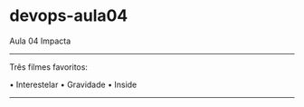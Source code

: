 # devops-aula04
Aula 04 Impacta

----

Três filmes favoritos:

• Interestelar
• Gravidade
• Inside


---
